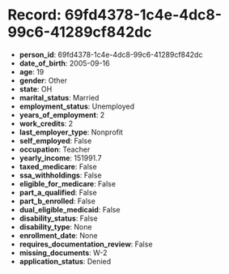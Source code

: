 # Record: 69fd4378-1c4e-4dc8-99c6-41289cf842dc

- **person_id**: 69fd4378-1c4e-4dc8-99c6-41289cf842dc
- **date_of_birth**: 2005-09-16
- **age**: 19
- **gender**: Other
- **state**: OH
- **marital_status**: Married
- **employment_status**: Unemployed
- **years_of_employment**: 2
- **work_credits**: 2
- **last_employer_type**: Nonprofit
- **self_employed**: False
- **occupation**: Teacher
- **yearly_income**: 151991.7
- **taxed_medicare**: False
- **ssa_withholdings**: False
- **eligible_for_medicare**: False
- **part_a_qualified**: False
- **part_b_enrolled**: False
- **dual_eligible_medicaid**: False
- **disability_status**: False
- **disability_type**: None
- **enrollment_date**: None
- **requires_documentation_review**: False
- **missing_documents**: W-2
- **application_status**: Denied
